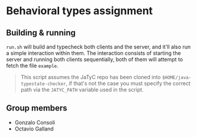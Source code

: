 # Behavioral types assignment

## Building & running

`run.sh` will build and typecheck both clients and the server, and it'll also run a simple interaction within them. The interaction consists of starting the server and running both clients sequentially, both of them will attempt to fetch the file `example`.

> This script assumes the JaTyC repo has been cloned into `$HOME/java-typestate-checker`, if that's not the case you must specify the correct path via the `JATYC_PATH` variable used in the script.

## Group members

- Gonzalo Consoli
- Octavio Galland
